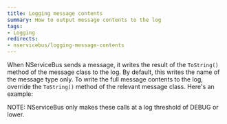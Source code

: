 ```yaml
---
title: Logging message contents
summary: How to output message contents to the log
tags: 
- Logging
redirects:
- nservicebus/logging-message-contents
---
```


When NServiceBus sends a message, it writes the result of the `ToString()` method of the message class to the log. By default, this writes the name of the message type only. To write the full message contents to the log, override the `ToString()` method of the relevant message class. Here's an example:

<!-- import MessageWithToStringLogged -->

NOTE: NServiceBus only makes these calls at a log threshold of DEBUG or lower.
